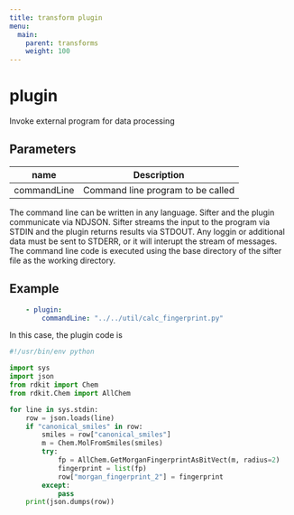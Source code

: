 ```yaml
---
title: transform plugin
menu:
  main:
    parent: transforms
    weight: 100
---
```


# plugin

Invoke external program for data processing

## Parameters

| name | Description |
| --- | --- |
| commandLine | Command line program to be called |

The command line can be written in any language. Sifter and the 
plugin communicate via NDJSON. Sifter streams the input to the program via 
STDIN and the plugin returns results via STDOUT. Any loggin or additional 
data must be sent to STDERR, or it will interupt the stream of messages.
The command line code is executed using the base directory of the 
sifter file as the working directory.

## Example

```yaml
    - plugin:
        commandLine: "../../util/calc_fingerprint.py"
```

In this case, the plugin code is

```python
#!/usr/bin/env python

import sys
import json
from rdkit import Chem
from rdkit.Chem import AllChem

for line in sys.stdin:
    row = json.loads(line)
    if "canonical_smiles" in row:
        smiles = row["canonical_smiles"]
        m = Chem.MolFromSmiles(smiles)
        try:
            fp = AllChem.GetMorganFingerprintAsBitVect(m, radius=2)
            fingerprint = list(fp)
            row["morgan_fingerprint_2"] = fingerprint
        except:
            pass
    print(json.dumps(row))
```
